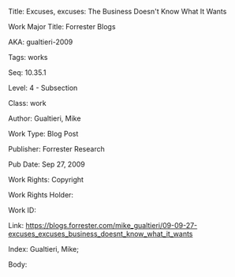 Title: Excuses, excuses: The Business Doesn't Know What It Wants 

Work Major Title: Forrester Blogs


AKA: gualtieri-2009 

Tags: works 

Seq:  10.35.1 

Level: 4 - Subsection  

Class: work 

Author: Gualtieri, Mike

Work Type: Blog Post

Publisher: Forrester Research

Pub Date: Sep 27, 2009

Work Rights:  Copyright

Work Rights Holder: 

Work ID: 

Link: https://blogs.forrester.com/mike_gualtieri/09-09-27-excuses_excuses_business_doesnt_know_what_it_wants 

Index: Gualtieri, Mike;  

Body:  

